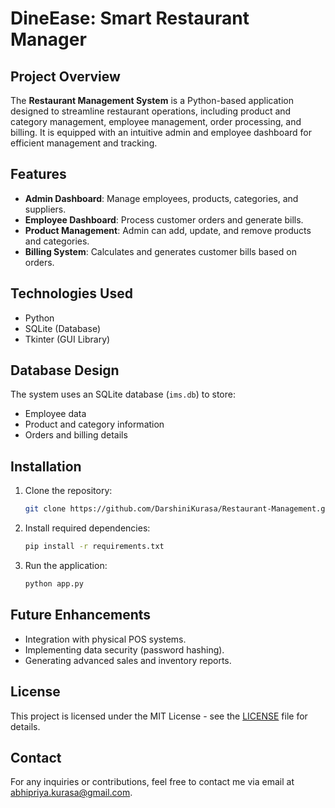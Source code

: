 # DineEase: Smart Restaurant Manager

## Project Overview
The **Restaurant Management System** is a Python-based application designed to streamline restaurant operations, including product and category management, employee management, order processing, and billing. It is equipped with an intuitive admin and employee dashboard for efficient management and tracking.

## Features
- **Admin Dashboard**: Manage employees, products, categories, and suppliers.
- **Employee Dashboard**: Process customer orders and generate bills.
- **Product Management**: Admin can add, update, and remove products and categories.
- **Billing System**: Calculates and generates customer bills based on orders.

## Technologies Used
- Python
- SQLite (Database)
- Tkinter (GUI Library)

## Database Design
The system uses an SQLite database (`ims.db`) to store:
- Employee data
- Product and category information
- Orders and billing details

## Installation
1. Clone the repository:
   ```bash
   git clone https://github.com/DarshiniKurasa/Restaurant-Management.git
   ```
2. Install required dependencies:
   ```bash
   pip install -r requirements.txt
   ```
3. Run the application:
   ```bash
   python app.py
   ```

## Future Enhancements
- Integration with physical POS systems.
- Implementing data security (password hashing).
- Generating advanced sales and inventory reports.

## License
This project is licensed under the MIT License - see the [LICENSE](LICENSE) file for details.

## Contact
For any inquiries or contributions, feel free to contact me via email at abhipriya.kurasa@gmail.com.
